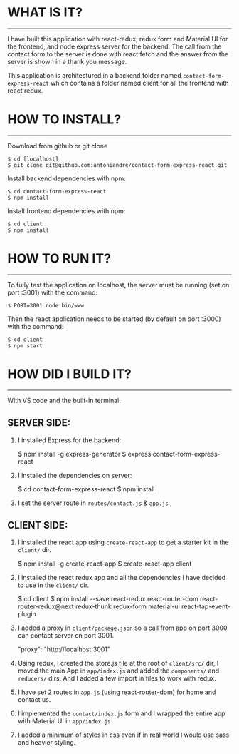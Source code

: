 # WHAT IS IT?
___________

I have built this application with react-redux, redux form and Material UI for the frontend, and node express server for the backend.
The call from the contact form to the server is done with react fetch and the answer from the server is shown in a thank you message.

This application is architectured in a backend folder named `contact-form-express-react` which contains a folder named client for all the frontend with react redux.


# HOW TO INSTALL?
_______________

Download from github or git clone

    $ cd [localhost]
    $ git clone git@github.com:antoniandre/contact-form-express-react.git

Install backend dependencies with npm:

    $ cd contact-form-express-react
    $ npm install

Install frontend dependencies with npm:

    $ cd client
    $ npm install


# HOW TO RUN IT?
______________

To fully test the application on localhost, the server must be running (set on port :3001)
with the command:

    $ PORT=3001 node bin/www

Then the react application needs to be started (by default on port :3000) with the command:

    $ cd client
    $ npm start


# HOW DID I BUILD IT?
___________________

With VS code and the built-in terminal.

## SERVER SIDE:
1. I installed Express for the backend:

    $ npm install -g express-generator
    $ express contact-form-express-react

2. I installed the dependencies on server:

    $ cd contact-form-express-react
    $ npm install

3. I set the server route in `routes/contact.js` & `app.js`

## CLIENT SIDE:
1. I installed the react app using `create-react-app` to get a starter kit in the `client/` dir.

    $ npm install -g create-react-app
    $ create-react-app client

2. I installed the react redux app and all the dependencies I have decided to use in the `client/` dir.

    $ cd client
    $ npm install --save react-redux react-router-dom react-router-redux@next redux-thunk redux-form material-ui react-tap-event-plugin

3. I added a proxy in `client/package.json` so a call from app on port 3000 can contact server on port 3001.

    "proxy": "http://localhost:3001"

4. Using redux, I created the store.js file at the root of `client/src/` dir,
    I moved the main App in `app/index.js` and added the `components/` and `reducers/` dirs.
    And I added a few import in files to work with redux.
5. I have set 2 routes in `app.js` (using react-router-dom) for home and contact us.
6. I implemented the `contact/index.js` form and I wrapped the entire app with Material UI in `app/index.js`
7. I added a minimum of styles in css even if in real world I would use sass and heavier styling.
